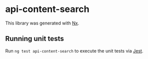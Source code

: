 <!-- gitbook-ignore -->

# api-content-search

This library was generated with [Nx](https://nx.dev).

## Running unit tests

Run `ng test api-content-search` to execute the unit tests via [Jest](https://jestjs.io).
